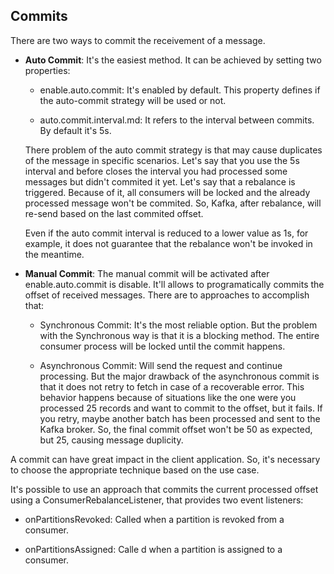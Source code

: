 ## Commits

There are two ways to commit the receivement of a message.

- **Auto Commit**: It's the easiest method. It can be achieved by setting two properties:
    - enable.auto.commit: It's enabled by default. This property defines if the auto-commit strategy will be used or not.
    
    - auto.commit.interval.md: It refers to the interval between commits. By default it's 5s.
    
  There problem of the auto commit strategy is that may cause duplicates of the message in specific scenarios. Let's say that you use the 5s interval and before closes the interval you had processed some messages but didn't commited it yet. Let's say that a rebalance is triggered. Because of it, all consumers will be locked and the already processed message won't be commited. So, Kafka, after rebalance, will re-send based on the last commited offset.

    Even if the auto commit interval is reduced to a lower value as 1s, for example, it does not guarantee that the rebalance won't be invoked in the meantime.
    
- **Manual Commit**: The manual commit will be activated after enable.auto.commit is disable. It'll allows to programatically commits the offset of received messages. There are to approaches to accomplish that:

    - Synchronous Commit: It's the most reliable option. But the problem with the Synchronous way is that it is a blocking method. The entire consumer process will be locked until the commit happens.
    
    - Asynchronous Commit: Will send the request and continue processing. But the major drawback of the asynchronous commit is that it does not retry to fetch in case of a recoverable error. This behavior happens because of situations like the one were you processed 25 records and want to commit to the offset, but it fails. If you retry, maybe another batch has been processed and sent to the Kafka broker. So, the final commit offset won't be 50 as expected, but 25, causing message duplicity. 

A commit can have great impact in the client application. So, it's necessary to choose the appropriate technique based on the use case.

It's possible to use an approach that commits the current processed offset using a ConsumerRebalanceListener, that provides two event listeners:

- onPartitionsRevoked: Called when a partition is revoked from a consumer.

- onPartitionsAssigned: Calle d when a partition is assigned to a consumer.